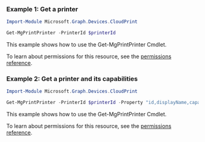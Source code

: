 ### Example 1: Get a printer

```powershellImport-Module Microsoft.Graph.Devices.CloudPrint

Get-MgPrintPrinter -PrinterId $printerId
```
This example shows how to use the Get-MgPrintPrinter Cmdlet.
To learn about permissions for this resource, see the [permissions reference](/graph/permissions-reference).

### Example 2: Get a printer and its capabilities

```powershellImport-Module Microsoft.Graph.Devices.CloudPrint

Get-MgPrintPrinter -PrinterId $printerId -Property "id,displayName,capabilities"
```
This example shows how to use the Get-MgPrintPrinter Cmdlet.
To learn about permissions for this resource, see the [permissions reference](/graph/permissions-reference).

